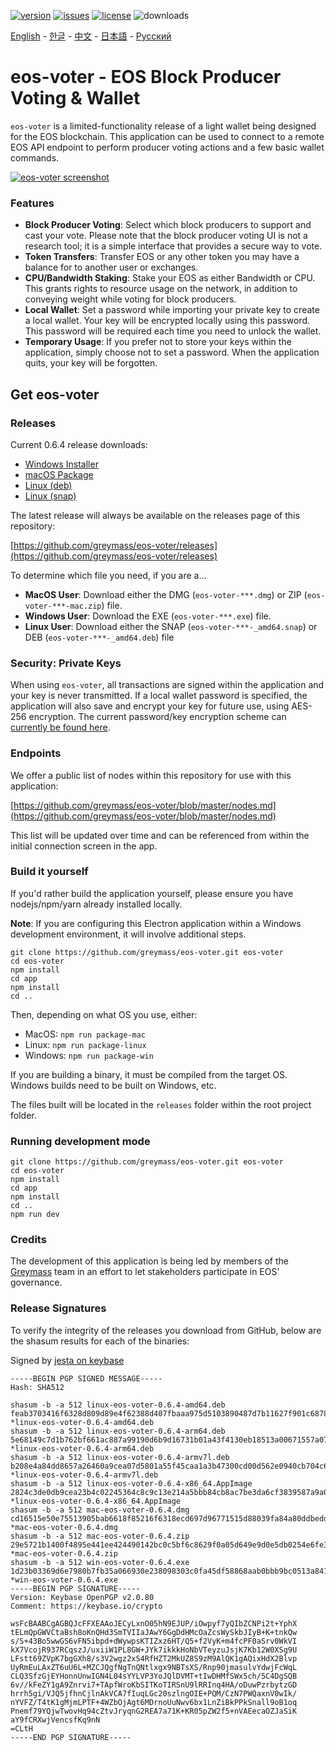 [![version](https://img.shields.io/github/release/greymass/eos-voter/all.svg)](https://github.com/greymass/eos-voter/releases)
[![issues](https://img.shields.io/github/issues/greymass/eos-voter.svg)](https://github.com/greymass/eos-voter/issues)
[![license](https://img.shields.io/badge/license-MIT-blue.svg)](https://raw.githubusercontent.com/greymass/eos-voter/master/LICENSE)
![downloads](https://img.shields.io/github/downloads/greymass/eos-voter/total.svg)

[English](https://github.com/greymass/eos-voter/blob/master/README.md) - [한글](https://github.com/greymass/eos-voter/blob/master/README.kr.md) - [中文](https://github.com/greymass/eos-voter/blob/master/README.zh.md) - [日本語](https://github.com/greymass/eos-voter/blob/master/README.ja.md) - [Русский](https://github.com/greymass/eos-voter/blob/master/README.ru.md)

# eos-voter - EOS Block Producer Voting & Wallet

`eos-voter` is a limited-functionality release of a light wallet being designed for the EOS blockchain. This application can be used to connect to a remote EOS API endpoint to perform producer voting actions and a few basic wallet commands.

[![eos-voter screenshot](https://raw.githubusercontent.com/greymass/eos-voter/master/eos-voter.png)](https://raw.githubusercontent.com/greymass/eos-voter/master/eos-voter.png)

### Features

- **Block Producer Voting**: Select which block producers to support and cast your vote. Please note that the block producer voting UI is not a research tool; it is a simple interface that provides a secure way to vote.
- **Token Transfers**: Transfer EOS or any other token you may have a balance for to another user or exchanges.
- **CPU/Bandwidth Staking**: Stake your EOS as either Bandwidth or CPU. This grants rights to resource usage on the network, in addition to conveying weight while voting for block producers.
- **Local Wallet**: Set a password while importing your private key to create a local wallet. Your key will be encrypted locally using this password. This password will be required each time you need to unlock the wallet.
- **Temporary Usage**: If you prefer not to store your keys within the application, simply choose not to set a password. When the application quits, your key will be forgotten.

## Get eos-voter

### Releases

Current 0.6.4 release downloads:

- [Windows Installer](https://github.com/greymass/eos-voter/releases/download/v0.6.4/win-eos-voter-0.6.4.exe)
- [macOS Package](https://github.com/greymass/eos-voter/releases/download/v0.6.4/mac-eos-voter-0.6.4.dmg)
- [Linux (deb)](https://github.com/greymass/eos-voter/releases/download/v0.6.4/linux-eos-voter-0.6.4-amd64.deb)
- [Linux (snap)](https://github.com/greymass/eos-voter/releases/download/v0.6.4/linux-eos-voter-0.6.4-amd64.snap)

The latest release will always be available on the releases page of this repository:

[https://github.com/greymass/eos-voter/releases](https://github.com/greymass/eos-voter/releases)

To determine which file you need, if you are a...

- **MacOS User**: Download either the DMG (`eos-voter-***.dmg`) or ZIP (`eos-voter-***-mac.zip`) file.
- **Windows User**: Download the EXE (`eos-voter-***.exe`) file.
- **Linux User**: Download either the SNAP (`eos-voter-***-_amd64.snap`) or DEB (`eos-voter-***-_amd64.deb`) file

### Security: Private Keys

When using `eos-voter`, all transactions are signed within the application and your key is never transmitted. If a local wallet password is specified, the application will also save and encrypt your key for future use, using AES-256 encryption. The current password/key encryption scheme can [currently be found here](https://github.com/aaroncox/eos-voter/blob/master/app/shared/actions/wallet.js#L71-L86).

### Endpoints

We offer a public list of nodes within this repository for use with this application:

[https://github.com/greymass/eos-voter/blob/master/nodes.md](https://github.com/greymass/eos-voter/blob/master/nodes.md)

This list will be updated over time and can be referenced from within the initial connection screen in the app.

### Build it yourself

If you'd rather build the application yourself, please ensure you have nodejs/npm/yarn already installed locally.

**Note**: If you are configuring this Electron application within a Windows development environment, it will involve additional steps.

```
git clone https://github.com/greymass/eos-voter.git eos-voter
cd eos-voter
npm install
cd app
npm install
cd ..
```

Then, depending on what OS you use, either:

- MacOS: `npm run package-mac`
- Linux: `npm run package-linux`
- Windows: `npm run package-win`

If you are building a binary, it must be compiled from the target OS. Windows builds need to be built on Windows, etc.

The files built will be located in the `releases` folder within the root project folder.

### Running development mode

```
git clone https://github.com/greymass/eos-voter.git eos-voter
cd eos-voter
npm install
cd app
npm install
cd ..
npm run dev
```

### Credits

The development of this application is being led by members of the [Greymass](https://greymass.com) team in an effort to let stakeholders participate in EOS’ governance.

### Release Signatures

To verify the integrity of the releases you download from GitHub, below are the shasum results for each of the binaries:

Signed by [jesta on keybase](https://keybase.io/jesta)

```
-----BEGIN PGP SIGNED MESSAGE-----
Hash: SHA512

shasum -b -a 512 linux-eos-voter-0.6.4-amd64.deb
feab3703416f6328d809d89e4f62388d407fbaaa975d5103890487d7b11627f901c6878fc7158bac0868d83e6973c90092352c61a834bbb7cd68968191e373e8 *linux-eos-voter-0.6.4-amd64.deb
shasum -b -a 512 linux-eos-voter-0.6.4-arm64.deb
5e68149c7d1b762bf661ac887a99190d6b9d16731b01a43f4130eb18513a00671557a0796739d0cac2fb42f5749957c4c68d0bb9f700f357ae22fe7aab714d3f *linux-eos-voter-0.6.4-arm64.deb
shasum -b -a 512 linux-eos-voter-0.6.4-armv7l.deb
b208e4a84dd8657a26460a9cea07d5801a55f45caa1a3b47300cd00d562e0940cb704c69186cf564b099070731e033d2e7d295fa887071e4c63810862e216d2e *linux-eos-voter-0.6.4-armv7l.deb
shasum -b -a 512 linux-eos-voter-0.6.4-x86_64.AppImage
2824c3de0db9cea23b4c02245364c8c9c13e214a5bbb84cb8ac7be3da6cf3839587a9a0114fcda7b84daaccdee0898f8305737c725e8017170a6098c66f2ccda *linux-eos-voter-0.6.4-x86_64.AppImage
shasum -b -a 512 mac-eos-voter-0.6.4.dmg
cd16515e50e75513905bab6618f85216f6318ecd697d96771515d88039fa84a80ddbedd55183b69d22abfc56fbc7158e7dfad105ac067c552eaa7a7bed83ae6f *mac-eos-voter-0.6.4.dmg
shasum -b -a 512 mac-eos-voter-0.6.4.zip
29e5721b1400f4895e441ee424490142bc0c5bf6c8629f0a05d649e9d0e5db0254e6fe3ce6a15a341b565a59097c124e7e037564331a5b8b43cf695dc35b229c *mac-eos-voter-0.6.4.zip
shasum -b -a 512 win-eos-voter-0.6.4.exe
1d23b03369d6e7980b7fb35a066930e238098303c0fa45df58868aab0bbb9bc0513a84118e7febc5d163d466cedb992f8fe1d015648f1cfde63258123be3e0f7 *win-eos-voter-0.6.4.exe
-----BEGIN PGP SIGNATURE-----
Version: Keybase OpenPGP v2.0.80
Comment: https://keybase.io/crypto

wsFcBAABCgAGBQJcFFXEAAoJECyLxnO05hN9EJUP/iOwpyf7yQIbZCNPi2t+YphX
tELmQpGWVCtaBsh8oKnQHd3SmTVIIaJAwY6GgDdHMcOaZcsWySkbJIyB+K+tnkQw
s/S+43Bo5wwGS6vFN5ibpd+dWywpsKTIZxz6HT/Q5+f2VyK+m4fcPF0aSrv0WkVI
kX7VcojR937RCqszJ/uxiiW1PL8GW+JYk7ikkkHoNbVTeyzuJsjK7Kb12W0XSg9U
LFstt69ZVpK7bgGXh8/s3V2wgz2xS4RfHZT2MkUZ8S9zM9AlQK1gAQixHdX2Blvp
UyRmEuLAxZT6uU6L+MZCJQgfNgTnQNtlxgx9NBTsXS/Rnp90jmasulvYdwjFcWqL
CLQ3SfzGjEYHonnUnwIGN4L04sYYLVP3YoJQlDVMT+tIwDHMfSWx5ch/5C4DgSQB
6v//kFeZY1gA9Znrvi7+TApfWroKbSITKoTIRSnU9lRRInq4HA/oDuwPzrbytzGD
hrrh5gi/VJQ5jfhnCjlnAkVCA7fIuqLGc20szlngOIE+PQM/CzN7PWQaxnV0wIk/
nYVFZ/T4tK1gMjmLPTF+4WZbOjAgt6MDrnoUuNwv6bx1LnZiBkPPkSnall9oB1oq
Pnemf79YQjwTwovHq94cZtvJryqnG2REA7a71K+KR05pZW2f5+nVAEecaOZJaSiK
aY9fCRXwjVencsfKq9nN
=CLtH
-----END PGP SIGNATURE-----
```
